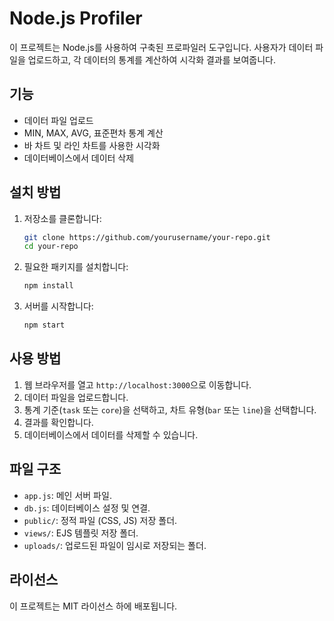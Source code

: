 # Node.js Profiler

이 프로젝트는 Node.js를 사용하여 구축된 프로파일러 도구입니다. 사용자가 데이터 파일을 업로드하고, 각 데이터의 통계를 계산하여 시각화 결과를 보여줍니다.

## 기능
- 데이터 파일 업로드
- MIN, MAX, AVG, 표준편차 통계 계산
- 바 차트 및 라인 차트를 사용한 시각화
- 데이터베이스에서 데이터 삭제

## 설치 방법

1. 저장소를 클론합니다:
    ```bash
    git clone https://github.com/yourusername/your-repo.git
    cd your-repo
    ```

2. 필요한 패키지를 설치합니다:
    ```bash
    npm install
    ```

3. 서버를 시작합니다:
    ```bash
    npm start
    ```

## 사용 방법

1. 웹 브라우저를 열고 `http://localhost:3000`으로 이동합니다.
2. 데이터 파일을 업로드합니다.
3. 통계 기준(`task` 또는 `core`)을 선택하고, 차트 유형(`bar` 또는 `line`)을 선택합니다.
4. 결과를 확인합니다.
5. 데이터베이스에서 데이터를 삭제할 수 있습니다.

## 파일 구조

- `app.js`: 메인 서버 파일.
- `db.js`: 데이터베이스 설정 및 연결.
- `public/`: 정적 파일 (CSS, JS) 저장 폴더.
- `views/`: EJS 템플릿 저장 폴더.
- `uploads/`: 업로드된 파일이 임시로 저장되는 폴더.

## 라이선스
이 프로젝트는 MIT 라이선스 하에 배포됩니다.
